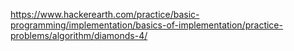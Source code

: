 https://www.hackerearth.com/practice/basic-programming/implementation/basics-of-implementation/practice-problems/algorithm/diamonds-4/
